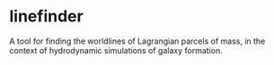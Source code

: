 # linefinder
A tool for finding the worldlines of Lagrangian parcels of mass, in the context of hydrodynamic simulations of galaxy formation.
